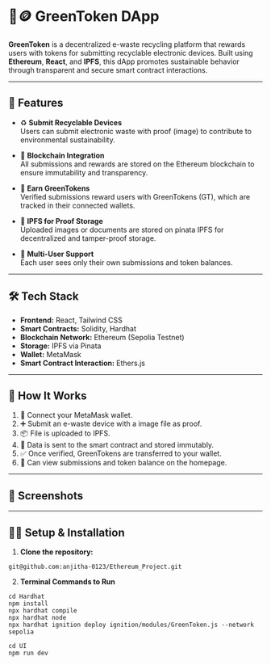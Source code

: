 # 🌿🪙 GreenToken DApp

**GreenToken** is a decentralized e-waste recycling platform that rewards users with tokens for submitting recyclable electronic devices. Built using **Ethereum**, **React**, and **IPFS**, this dApp promotes sustainable behavior through transparent and secure smart contract interactions.

---

## 🚀 Features

- ♻️ **Submit Recyclable Devices**  
  Users can submit electronic waste with proof (image) to contribute to environmental sustainability.

- 🔐 **Blockchain Integration**  
  All submissions and rewards are stored on the Ethereum blockchain to ensure immutability and transparency.

- 🎁 **Earn GreenTokens**  
  Verified submissions reward users with GreenTokens (GT), which are tracked in their connected wallets.

- 🧾 **IPFS for Proof Storage**  
  Uploaded images or documents are stored on pinata IPFS for decentralized and tamper-proof storage.

- 👥 **Multi-User Support**  
  Each user sees only their own submissions and token balances.

---

## 🛠️ Tech Stack

- **Frontend:** React, Tailwind CSS  
- **Smart Contracts:** Solidity, Hardhat  
- **Blockchain Network:** Ethereum (Sepolia Testnet)  
- **Storage:** IPFS via Pinata  
- **Wallet:** MetaMask  
- **Smart Contract Interaction:** Ethers.js  

---

## 🧪 How It Works

1. 🔗 Connect your MetaMask wallet.
2. ➕ Submit an e-waste device with a image file  as proof.
3. 📦 File is uploaded to IPFS.
4. 🧾 Data is sent to the smart contract and stored immutably.
5. ✅ Once verified, GreenTokens are transferred to your wallet.
6. 👀 Can view submissions and token balance on the homepage.

---

## 📸 Screenshots



---

## 🧑‍💻 Setup & Installation

1. **Clone the repository:**
```
git@github.com:anjitha-0123/Ethereum_Project.git

```
2.  **Terminal Commands to Run**

```
cd Hardhat
npm install
npx hardhat compile
npx hardhat node
npx hardhat ignition deploy ignition/modules/GreenToken.js --network sepolia
```
```
cd UI
npm run dev
```
